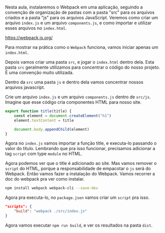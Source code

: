 Nesta aula, instalaremos o Webpack em uma aplicação, seguindo a convenção de organização de pastas com a pasta "src" para os arquivos criados e a pasta "js" para os arquivos JavaScript. Veremos como criar um arquivo `index.js` e um arquivo `components.js`, e como importar e utilizar esses arquivos no `index.html`.

https://webpack.js.org/

Para mostrar na prática como o `Webpack` funciona, vamos iniciar apenas um `index.html`.

Depois vamos criar uma pasta `src`, e jogar o `index.html` dentro dela. Esta pasta `src` geralmente utilizamos para concentrar o código do nosso projeto. É uma convenção muito utilizada.

Dentro da `src`  uma pasta `js` e dentro dela vamos concentrar nossos arquivos javascript.

Crie um arquivo `index.js` e um arquivo `components.js` dentro de `src/js`. Imagine que esse código cria componentes HTML para nosso site.

```js
export function title(title) {
	const element = document.createElement("h1")
	element.textContent = title

	document.body.appendChild(element)
}
```

Agora no `index.js` vamos importar a função title, e executa-lo passando o valor do título.
Lembrando que pra isso funcionar, precisamos adicionar a tag `script` com type `module` no HTML.

Agora podemos ver que o title é adicionado ao site. Mas vamos remover o `script` do HTML, porque a responsabilidade de empacotar o `js` será do Webpack. Então vamos fazer a instalação do Webpack. Vamos recorrer a doc do webpack pra ver como instalar.

```bash
npm install webpack webpack-cli --save-dev
```

Agora pra executa-lo, no `package.json` vamos criar um `script` pra isso.

```json
"scripts": {
	"build": "webpack ./src/index.js"
}
```

Agora vamos executar `npm run build`, e ver os resultados na pasta `dist`.

